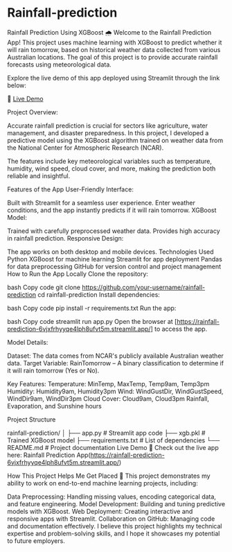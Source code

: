# Rainfall-prediction
Rainfall Prediction Using XGBoost 🌧️
Welcome to the Rainfall Prediction App! This project uses machine learning with XGBoost to predict whether it will rain tomorrow, based on historical weather data collected from various Australian locations. The goal of this project is to provide accurate rainfall forecasts using meteorological data.

Explore the live demo of this app deployed using Streamlit through the link below:

🔗 [Live Demo](https://rainfall-prediction-6vjxfrhyyqe4lph8ufvt5m.streamlit.app/)

Project Overview:

Accurate rainfall prediction is crucial for sectors like agriculture, water management, and disaster preparedness. In this project, I developed a predictive model using the XGBoost algorithm trained on weather data from the National Center for Atmospheric Research (NCAR).

The features include key meteorological variables such as temperature, humidity, wind speed, cloud cover, and more, making the prediction both reliable and insightful.

Features of the App
User-Friendly Interface:

Built with Streamlit for a seamless user experience.
Enter weather conditions, and the app instantly predicts if it will rain tomorrow.
XGBoost Model:

Trained with carefully preprocessed weather data.
Provides high accuracy in rainfall prediction.
Responsive Design:

The app works on both desktop and mobile devices.
Technologies Used
Python
XGBoost for machine learning
Streamlit for app deployment
Pandas for data preprocessing
GitHub for version control and project management
How to Run the App Locally
Clone the repository:

bash
Copy code
git clone https://github.com/your-username/rainfall-prediction
cd rainfall-prediction
Install dependencies:

bash
Copy code
pip install -r requirements.txt
Run the app:

bash
Copy code
streamlit run app.py
Open the browser at [https://rainfall-prediction-6vjxfrhyyqe4lph8ufvt5m.streamlit.app/] to access the app.

Model Details:

Dataset: The data comes from NCAR's publicly available Australian weather data.
Target Variable: RainTomorrow – A binary classification to determine if it will rain tomorrow (Yes or No).

Key Features:
Temperature: MinTemp, MaxTemp, Temp9am, Temp3pm
Humidity: Humidity9am, Humidity3pm
Wind: WindGustDir, WindGustSpeed, WindDir9am, WindDir3pm
Cloud Cover: Cloud9am, Cloud3pm
Rainfall, Evaporation, and Sunshine hours


Project Structure


rainfall-prediction/
│
├── app.py               # Streamlit app code
├── xgb.pkl              # Trained XGBoost model
├── requirements.txt     # List of dependencies
└── README.md            # Project documentation
Live Demo
🚀 Check out the live app here: Rainfall Prediction App(https://rainfall-prediction-6vjxfrhyyqe4lph8ufvt5m.streamlit.app/)

How This Project Helps Me Get Placed 💼
This project demonstrates my ability to work on end-to-end machine learning projects, including:

Data Preprocessing: Handling missing values, encoding categorical data, and feature engineering.
Model Development: Building and tuning predictive models with XGBoost.
Web Deployment: Creating interactive and responsive apps with Streamlit.
Collaboration on GitHub: Managing code and documentation effectively.
I believe this project highlights my technical expertise and problem-solving skills, and I hope it showcases my potential to future employers.

